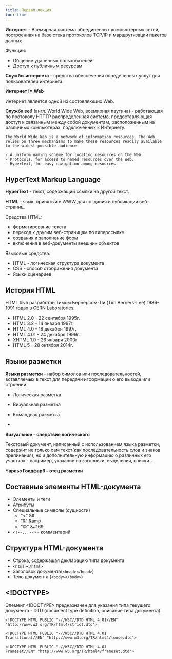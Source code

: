 ```yaml
---
title: Первая лекция
toc: true
---
```


__Интернет__ - Всемирная система объединенных компьютерных сетей, построенная на базе стека протоколов TCP/IP и маршрутизации пакетов данных

Функции:

- Общение удаленных пользователей
- Доступ к публичным ресурсам

**Службы интернета** - средства обеспечения определенных услуг для пользователей интернета.

**Интернет != Web**

Интернет является одной из состовляющих Web.

**Служба веб** (англ. World Wide Web, всемирная паутина) - работающая по протоколу HTTTP распределенная система, предоставляющая доступ к связанным между собой документам, расположенным на различных компьютерах, подключенных к Интернету.

```
The World Wide Web is a network of information resources. The Web relies on three mechanisms to make these resources readily available to the widest possible audience:

- A uniform naming scheme for locating resources on the Web.
- Protocols, for access to named resources over the Web.
- Hypertext, for easy navigation among resources.

```

## HyperText Markup Language

**HyperText** - текст, содержащий ссылки на другой текст.

**HTML** - язык, принятый в WWW для создания и публикации веб-страниц.

Средства HTML:

- форматирование текста
- переход к другим веб-страницам по гиперссылке
- создания и заполнение форм
- включения в веб-документы внешних объектов

Языковые средства:

- HTML - логическая структура документа
- CSS - способ отображения документа
- Языки сценариев

## История HTML

HTML был разработан Тимом Бернерсом-Ли (Tim Berners-Lee) 1986-1991 годах в CERN Laboratories.



- HTML 2.0 - 22 сентября 1995г.
- HTML 3.2 - 14 января 1997г.
- HTML 4.0 - 18 декабря 1997г.
- HTML 4.01 - 24 декабря 1999г.
- XHTML 1.0 - 26 января 2000г.
- HTML 5 - 28 октября 2014г.

## Языки разметки

**Языки разметки** - набор симолов или последовательностей, вставляемых в текст для передачи игформации о его выводе или строении.

- Логическая разметка
- Визуальная разметка 



- Командная разметка
- 

**Визуальное - следствие логического**

Текстовый документ, написанный с использованием языка разметки, содержит не только сам текст(как последовательность слов и знаков препинания), но и дополнительную информацию о различных его участках - например, указание на заголовки, выделения, списки...

**Чарльз Голдфарб - отец разметки**

## Составные элементы HTML-документа

- Элементы и теги
- Атрибуты
- Специальные символы (сущности)
  - "<" &lt
  - "&" &amp
  - "©" &#169
- `<!--...-->` - комментарий

## Структура HTML-документа

- Строка, содержащая декларацию типа документа
- `<html></html>`
- Заголовок документа(`<head></head>`)
- Тело документа (`<body></body>`)

## <!DOCTYPE>

Элемент <!DOCTYPE> предназначен для указания типа текущего документа - DTD (document type definition, описание типа документа).

<!DOCTYPE{Элемент верхнего уровня}{Публичность}"{Регистрация}//{Организация}//{Тип}//{Имя}//{Язык}"{URL}">

```
<!DOCTYPE HTML PUBLIC "-//W3C//DTD HTML 4.01//EN"
"http://www.w3.org/TR/html4/strict.dtd">

<!DOCTYPE HTML PUBLIC "-//W3C//DTD HTML 4.01
Transitional//EN" "http://www.w3.org/TR/html4/loose.dtd">

<!DOCTYPE HTML PUBLIC "-//W3C//DTD HTML 4.01
Frameset//EN" "http://www.w3.org/TR/html4/frameset.dtd">
```